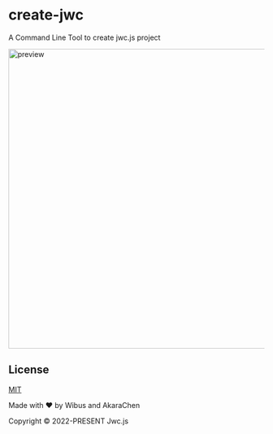 # create-jwc

A Command Line Tool to create jwc.js project

<img width="590" alt="preview" src="https://user-images.githubusercontent.com/62133302/208615749-dd6627af-e436-4cdb-aced-a1372b7f953a.png">

## License

[MIT](https://opensource.org/licenses/MIT)

Made with ❤️ by Wibus and AkaraChen

Copyright © 2022-PRESENT Jwc.js
